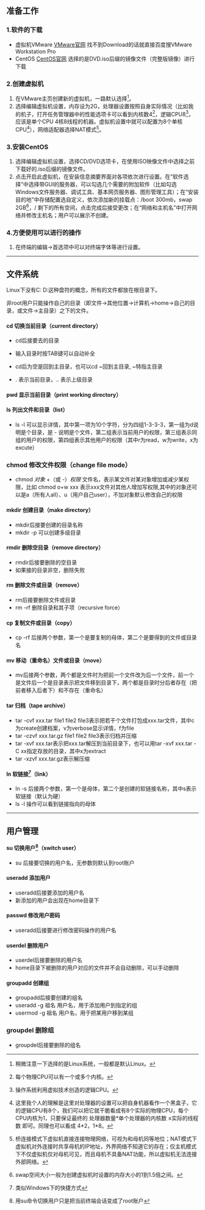 ## 准备工作

###  1.软件的下载

+ 虚拟机VMware	[VMware官网](https://www.vmware.com/)	找不到Download的话就直接百度搜VMware Workstation Pro
+ CentOS	[CentOS官网](https://www.centos.org/)	选择的是DVD.iso后缀的镜像文件（完整版镜像）进行下载

### 2.创建虚拟机

1. 在VMware主页创建新的虚拟机，一路默认选择[^1]。
2. 选择编辑虚拟机设置，内存设为2G，处理器设置按照自身实际情况（比如我的机子，打开任务管理器中的性能选项卡可以看到内核数4[^2]，逻辑CPU8[^3]，应该是单个CPU 4核8线程的机器。虚拟机设置中就可以配置为8个单核CPU[^4]），网络适配器选择NAT模式[^5]。

### 3.安装CentOS

1. 选择编辑虚拟机设置，选择CD/DVD选项卡，在使用ISO映像文件中选择之前下载好的.iso后缀的镜像文件。
2. 点击开启此虚拟机，在安装信息摘要界面对各项依次进行设置。在“软件选择”中选择带GUI的服务器，可以勾选几个需要的附加软件（比如勾选Windows文件服务器、调试工具、基本网页服务器、图形管理工具）；在“安装目的地”中存储配置选自定义，依次添加新的挂载点：/boot 300mb，swap 2GB[^6]，/ 剩下的所有空间，点击完成后接受更改；在“网络和主机名”中打开网络并修改主机名；用户可以展示不创建。

### 4.方便使用可以进行的操作

1. 在终端的编辑→首选项中可以对终端字体等进行设置。

---

## 文件系统

Linux下没有C: D:这种盘符的概念，所有的文件都放在根目录下。

非root用户只能操作自己的目录（即文件→其他位置→计算机→home→自己的目录，或文件→主目录）之下的文件。

#### cd	切换当前目录（current directory）

+ cd后接要去的目录

+ 输入目录时按TAB键可以自动补全
+ cd后为空是回到主目录，也可以cd ~回到主目录, ~特指主目录
+ . 表示当前目录，.. 表示上级目录

#### pwd	显示当前目录（print working directory）

#### ls	列出文件和目录（list）

+ ls -l 可以显示详情，其中第一项为10个字符，分为四组1-3-3-3，第一组为d说明是个目录，是 - 说明是个文件，第二组表示当前用户的权限，第三组表示同组的用户的权限，第四组表示其他用户的权限（其中r为read，w为write，x为excute）

### chmod	修改文件权限（change file mode）

+ chmod	*对象* +（或 -）*权限*	文件名，表示某文件对某对象增加或减少某权限，比如 chmod o+w xxx 表示xxx文件对其他人增加写权限,其中的对象还可以是a（所有人all）、u（用户自己user），不加对象默认修改自己的权限

#### mkdir	创建目录（make directory）

+ mkdir后接要创建的目录名称
+ mkdir -p 可以创建多级目录

#### rmdir	删除空目录（remove directory）

+ rmdir后接要删除的空目录
+ 如果接的目录非空，删除失败

#### rm	删除文件或目录（remove）

+ rm后接要删除文件或目录
+ rm -rf 删除目录和其子项（recursive force）

#### cp	复制文件或目录（copy）

+ cp -rf 后接两个参数，第一个是要复制的母体，第二个是要得到的文件或目录名

#### mv	移动（重命名）文件或目录（move）

+ mv后接两个参数，两个都是文件时为把前一个文件改为后一个文件，前一个是文件后一个是目录表示把文件移到目录下，两个都是目录时分后者存在（把前者移入后者下）和不存在（重命名）

#### tar	归档（tape archive）

+ tar -cvf xxx.tar file1 file2 file3表示把若干个文件打包成xxx.tar文件，其中c为create创建档案，v为verbose显示详情，f为file
+ tar -czvf xxx.tar.gz file1 file2 file3表示归档并压缩
+ tar -xvf xxx.tar表示把xxx.tar解压到当前目录下，也可以用tar -xvf xxx.tar -C xx指定存放的目录，其中x为extract
+ tar -xzvf xxx.tar.gz表示解压缩

#### ln	软链接[^7]（link）

+ ln -s 后接两个参数，第一个是母体，第二个是创建的软链接名称，其中s表示软链接（默认为硬）
+ ls -l 操作可以看到链接指向的母体

---

## 用户管理

#### su	切换用户[^8]（switch user）

+ su 后接要切换的用户名，无参数则默认到root账户

#### useradd	添加用户

+ useradd后接要添加的用户名
+ 新添加的用户会出现在home目录下

#### passwd	修改用户密码

+ useradd后接要进行修改密码操作的用户名

#### userdel	删除用户

+ userdel后接要删除的用户名
+ home目录下被删除的用户对应的文件并不会自动删除，可以手动删除

#### groupadd	创建组

+ groupadd后接要创建的组名
+ useradd -g 祖名 用户名，用于添加用户到指定的组
+ usermod -g 祖名 用户名，用于把某用户移到某组

### groupdel	删除组

+ groupdel后接要删除的组名



[^1]:稍微注意一下选择的是Linux系统，一般都是默认Linux。
[^2]:每个物理CPU可以有一个或多个内核。
[^3]:操作系统利用虚拟技术创造的逻辑CPU。
[^4]:这里我个人的理解是这里对处理器的设置可以把自身机器看作一个黑盒子，它的逻辑CPU有8个，我们可以把它就干脆看成有8个实际的物理CPU，每个CPU内核为1，只要保证最终的 处理器数量*单个处理器的内核数 $\leq$实际的线程数 即可。同理也可以看成 4\*2，1\*8。
[^5]:桥连接模式下虚拟机直接连接物理网络，可视为和母机同等地位；NAT模式下虚拟机对外连接时共享母机的IP地址，外界网络不知道它的存在；仅主机模式下不仅虚拟机仅对母机可见，而且母机不具备NAT功能，所以虚拟机无法连接外部网络。
[^6]:swap空间大小一般为创建虚拟机时设置的内存大小的1到1.5倍之间。
[^7]:类似Windows下的快捷方式
[^8]:用su命令切换用户只是把当前终端会话变成了root账户

